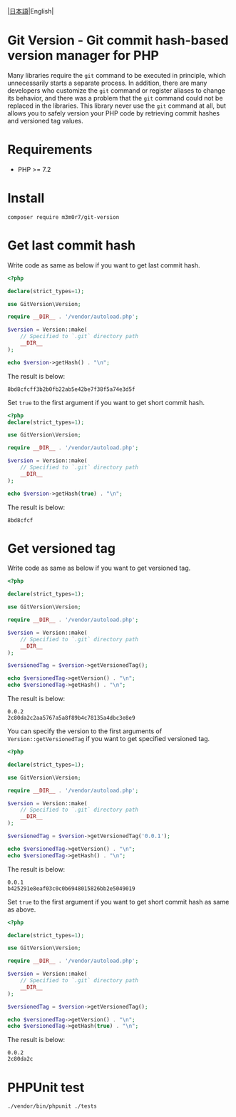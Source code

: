 |[日本語](./README-ja.md)|English|

# Git Version - Git commit hash-based version manager for PHP
Many libraries require the `git` command to be executed in principle, which unnecessarily starts a separate process.
In addition, there are many developers who customize the `git` command or register aliases to change its behavior, and there was a problem that the `git` command could not be replaced in the libraries.
This library never use the `git` command at all, but allows you to safely version your PHP code by retrieving commit hashes and versioned tag values.

# Requirements
- PHP >= 7.2

# Install
```
composer require m3m0r7/git-version
```

# Get last commit hash
Write code as same as below if you want to get last commit hash.

```php
<?php

declare(strict_types=1);

use GitVersion\Version;

require __DIR__ . '/vendor/autoload.php';

$version = Version::make(
    // Specified to `.git` directory path
    __DIR__
);

echo $version->getHash() . "\n";
```

The result is below:

```
8bd8cfcff3b2b0fb22ab5e42be7f38f5a74e3d5f
```

Set `true` to the first argument if you want to get short commit hash.

```php
<?php
declare(strict_types=1);

use GitVersion\Version;

require __DIR__ . '/vendor/autoload.php';

$version = Version::make(
    // Specified to `.git` directory path
    __DIR__
);

echo $version->getHash(true) . "\n";
```

The result is below:

```
8bd8cfcf
```

# Get versioned tag
Write code as same as below if you want to get versioned tag.

```php
<?php

declare(strict_types=1);

use GitVersion\Version;

require __DIR__ . '/vendor/autoload.php';

$version = Version::make(
    // Specified to `.git` directory path
    __DIR__
);

$versionedTag = $version->getVersionedTag();

echo $versionedTag->getVersion() . "\n";
echo $versionedTag->getHash() . "\n";
```

The result is below:

```
0.0.2
2c80da2c2aa5767a5a8f89b4c78135a4dbc3e8e9
```

You can specify the version to the first arguments of `Version::getVersionedTag` if you want to get specified versioned tag.

```php
<?php

declare(strict_types=1);

use GitVersion\Version;

require __DIR__ . '/vendor/autoload.php';

$version = Version::make(
    // Specified to `.git` directory path
    __DIR__
);

$versionedTag = $version->getVersionedTag('0.0.1');

echo $versionedTag->getVersion() . "\n";
echo $versionedTag->getHash() . "\n";
```

The result is below:

```
0.0.1
b425291e8eaf03c0c0b6948015826bb2e5049019
```


Set `true` to the first argument if you want to get short commit hash as same as above.


```php
<?php

declare(strict_types=1);

use GitVersion\Version;

require __DIR__ . '/vendor/autoload.php';

$version = Version::make(
    // Specified to `.git` directory path
    __DIR__
);

$versionedTag = $version->getVersionedTag();

echo $versionedTag->getVersion() . "\n";
echo $versionedTag->getHash(true) . "\n";
```

The result is below:

```
0.0.2
2c80da2c
```

# PHPUnit test

```shell script
./vendor/bin/phpunit ./tests
```
